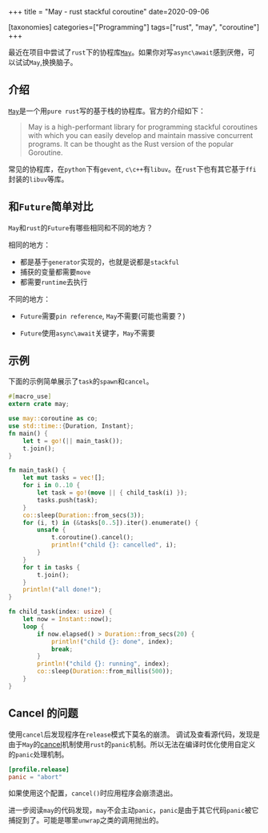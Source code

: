 +++
title = "May -  rust stackful coroutine"
date=2020-09-06

[taxonomies]
categories=["Programming"]
tags=["rust", "may", "coroutine"]
+++

最近在项目中尝试了`rust`下的协程库[`May`](https://github.com/Xudong-Huang/may)。如果你对写`async\await`感到厌倦，可以试试`May`,换换脑子。

## 介绍

[`May`](https://github.com/Xudong-Huang/may)是一个用`pure rust`写的基于栈的协程库。官方的介绍如下：

> May is a high-performant library for programming stackful coroutines with which you can easily develop and maintain massive concurrent programs. It can be thought as the Rust version of the popular Goroutine.

常见的协程库，在`python`下有`gevent`, `c\c++`有`libuv`。在`rust`下也有其它基于`ffi`封装的`libuv`等库。

## 和`Future`简单对比

`May`和`rust`的`Future`有哪些相同和不同的地方？

相同的地方：

- 都是基于`generator`实现的，也就是说都是`stackful`
- 捕获的变量都需要`move`
- 都需要`runtime`去执行

不同的地方：

- `Future`需要`pin reference`, `May`不需要(可能也需要？)

- `Future`使用`async\await`关键字，`May`不需要

## 示例

下面的示例简单展示了`task`的`spawn`和`cancel`。

```rust
#[macro_use]
extern crate may;

use may::coroutine as co;
use std::time::{Duration, Instant};
fn main() {
    let t = go!(|| main_task());
    t.join();
}

fn main_task() {
    let mut tasks = vec![];
    for i in 0..10 {
        let task = go!(move || { child_task(i) });
        tasks.push(task);
    }
    co::sleep(Duration::from_secs(3));
    for (i, t) in (&tasks[0..5]).iter().enumerate() {
        unsafe {
            t.coroutine().cancel();
            println!("child {}: cancelled", i);
        }
    }
    for t in tasks {
        t.join();
    }
    println!("all done!");
}

fn child_task(index: usize) {
    let now = Instant::now();
    loop {
        if now.elapsed() > Duration::from_secs(20) {
            println!("child {}: done", index);
            break;
        }
        println!("child {}: running", index);
        co::sleep(Duration::from_millis(500));
    }
}

```

## Cancel 的问题

使用`cancel`后发现程序在`release`模式下莫名的崩溃。
调试及查看源代码，发现是由于`May`的[cancel](https://github.com/Xudong-Huang/may/blob/master/src/cancel.rs)机制使用`rust`的`panic`机制。所以无法在编译时优化使用自定义的`panic`处理机制。

```toml
[profile.release]
panic = "abort"
```

如果使用这个配置，`cancel()`时应用程序会崩溃退出。

进一步阅读`may`的代码发现，`may`不会主动`panic`，`panic`是由于其它代码`panic`被它捕捉到了。可能是哪里`unwrap`之类的调用抛出的。
